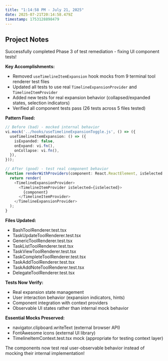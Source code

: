 ```yaml
---
title: "1:14:58 PM - July 21, 2025"
date: 2025-07-21T20:14:58.479Z
timestamp: 1753128898479
---
```


## Project Notes

Successfully completed Phase 3 of test remediation - fixing UI component tests!

**Key Accomplishments:**
- Removed `useTimelineItemExpansion` hook mocks from 9 terminal tool renderer test files
- Updated all tests to use real `TimelineExpansionProvider` and `TimelineItemProvider`
- Added new tests for real expansion behavior (collapsed/expanded states, selection indicators)
- Verified all component tests pass (26 tests across 5 files tested)

**Pattern Fixed:**
```typescript
// Before (bad) - mocked internal behavior
vi.mock('../hooks/useTimelineExpansionToggle.js', () => ({
  useTimelineItemExpansion: () => ({
    isExpanded: false,
    onExpand: vi.fn(),
    onCollapse: vi.fn(),
  }),
}));

// After (good) - test real component behavior
function renderWithProviders(component: React.ReactElement, isSelected = false) {
  return render(
    <TimelineExpansionProvider>
      <TimelineItemProvider isSelected={isSelected}>
        {component}
      </TimelineItemProvider>
    </TimelineExpansionProvider>
  );
}
```

**Files Updated:**
- BashToolRenderer.test.tsx
- TaskUpdateToolRenderer.test.tsx  
- GenericToolRenderer.test.tsx
- TaskListToolRenderer.test.tsx
- TaskViewToolRenderer.test.tsx
- TaskCompleteToolRenderer.test.tsx
- TaskAddToolRenderer.test.tsx
- TaskAddNoteToolRenderer.test.tsx
- DelegateToolRenderer.test.tsx

**Tests Now Verify:**
- Real expansion state management
- User interaction behavior (expansion indicators, hints)
- Component integration with context providers
- Observable UI states rather than internal mock behavior

**Essential Mocks Preserved:**
- navigator.clipboard.writeText (external browser API)
- FontAwesome icons (external UI library)
- TimelineItemContext.test.tsx mock (appropriate for testing context layer)

The components now test real user-observable behavior instead of mocking their internal implementation!
